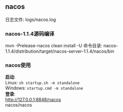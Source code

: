 ## nacos
日志文件:
logs/nacos.log

### nacos-1.1.4源码编译
mvn -Prelease-nacos clean install -U
命令目录: nacos-1.1.4/distribution/target/nacos-server-1.1.4/nacos/bin

### nacos使用
**启动**:  
Linux: `sh startup.sh -m standalone`  
Windows: `startup.cmd -m standalone`  
**登录**:  
http://127.0.0.1:8848/nacos  
nacos/nacos  
